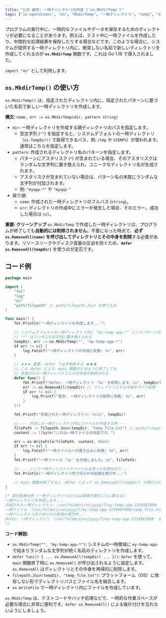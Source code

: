 ```yaml
---
title: "I/O 操作: 一時ディレクトリの作成 (`os.MkdirTemp`)"
tags: ["io-operations", "os", "MkdirTemp", "一時ディレクトリ", "temp", "defer", "RemoveAll"]
---
```


プログラムの実行中に、一時的なファイルやデータを保存するためのディレクトリが必要になることがあります。例えば、テスト中に一時ファイルを作成したり、中間的な処理結果を保存したりする場合などです。このような場合に、システムが提供する一時ディレクトリ内に、衝突しない名前で新しいディレクトリを作成してくれるのが **`os.MkdirTemp`** 関数です。これは Go 1.16 で導入されました。

`import "os"` として利用します。

## `os.MkdirTemp()` の使い方

`os.MkdirTemp()` は、指定されたディレクトリ内に、指定されたパターンに基づいた名前で新しい一時ディレクトリを作成します。

**構文:** `name, err := os.MkdirTemp(dir, pattern string)`

*   `dir`: 一時ディレクトリを作成する親ディレクトリのパスを指定します。
    *   空文字列 (`""`) を指定すると、システムデフォルトの一時ディレクトリ（`os.TempDir()` で取得できるパス、例: `/tmp` や `%TEMP%`）が使われます。通常はこちらを指定します。
*   `pattern`: 作成されるディレクトリ名のパターンを指定します。
    *   パターンにアスタリスク (`*`) が含まれている場合、そのアスタリスクはランダムな文字列に置き換えられ、ユニークなディレクトリ名が生成されます。
    *   アスタリスクが含まれていない場合は、パターン名の末尾にランダムな文字列が付加されます。
    *   例: `"myapp-*"` や `"myapp-"`
*   戻り値:
    *   `name`: 作成された一時ディレクトリのフルパス (`string`)。
    *   `err`: ディレクトリの作成中にエラーが発生した場合、そのエラー。成功した場合は `nil`。

**重要: クリーンアップ**
`os.MkdirTemp` で作成した一時ディレクトリは、プログラムが終了しても**自動的には削除されません**。不要になった時点で、**必ず `os.RemoveAll(name)` を呼び出してディレクトリとその中身を削除**する必要があります。リソースリークやディスク容量の圧迫を防ぐため、**`defer os.RemoveAll(tempDir)`** を使うのが定石です。

## コード例

```go title="os.MkdirTemp の使用例"
package main

import (
	"fmt"
	"log"
	"os"
	"path/filepath" // path/filepath.Join を使うため
)

func main() {
	fmt.Println("一時ディレクトリを作成します...")

	// システムデフォルトの一時ディレクトリ内に "my-temp-app-*" というパターンのディレクトリを作成
	// "*" はランダムな文字列に置き換えられる
	tempDir, err := os.MkdirTemp("", "my-temp-app-*")
	if err != nil {
		log.Fatalf("一時ディレクトリの作成に失敗: %v", err)
	}

	// ★★★ 重要: defer で必ず削除する ★★★
	// この defer により、main 関数がどのように終了しても、
	// 作成された一時ディレクトリとその中身が削除される
	defer func() {
		fmt.Printf("defer: 一時ディレクトリ '%s' を削除します。\n", tempDir)
		err := os.RemoveAll(tempDir) // ディレクトリとその中身をすべて削除
		if err != nil {
			log.Printf("警告: 一時ディレクトリの削除に失敗: %v", err)
		}
	}()

	fmt.Printf("作成された一時ディレクトリ: %s\n", tempDir)

	// --- 作成した一時ディレクトリ内にファイルを作成する例 ---
	filePath := filepath.Join(tempDir, "temp_file.txt") // path/filepath.Join で安全にパスを結合
	content := []byte("これは一時ファイルの内容です。")

	err = os.WriteFile(filePath, content, 0644)
	if err != nil {
		log.Fatalf("一時ファイルへの書き込みに失敗: %v", err)
	}
	fmt.Printf("一時ファイル '%s' を作成しました。\n", filePath)

	// ... ここで一時ディレクトリやファイルを使った処理を行う ...
	fmt.Println("一時ディレクトリ内で何らかの処理を実行中...")

	// main 関数が終了すると、defer によって os.RemoveAll(tempDir) が実行される
}

/* 実行結果の例 (一時ディレクトリのパスは環境や実行ごとに異なる):
一時ディレクトリを作成します...
作成された一時ディレクトリ: /var/folders/xx/yyyy/T/my-temp-app-1234567890
一時ファイル '/var/folders/xx/yyyy/T/my-temp-app-1234567890/temp_file.txt' を作成しました。
一時ディレクトリ内で何らかの処理を実行中...
defer: 一時ディレクトリ '/var/folders/xx/yyyy/T/my-temp-app-1234567890' を削除します。
*/
```

**コード解説:**

*   `os.MkdirTemp("", "my-temp-app-*")`: システムの一時領域に `my-temp-app-` で始まりランダムな文字列が続く名前のディレクトリを作成します。
*   `defer func() { ... os.RemoveAll(tempDir) ... }()`: `defer` を使って、`main` 関数終了時に `os.RemoveAll` が呼び出されるように設定します。`os.RemoveAll` はディレクトリとその中身を再帰的に削除します。
*   `filepath.Join(tempDir, "temp_file.txt")`: プラットフォーム（OS）に依存しない形でディレクトリパスとファイル名を結合します。
*   `os.WriteFile` で一時ディレクトリ内にファイルを作成しています。

`os.MkdirTemp` は、テストコードやバッチ処理などで、一時的な作業スペースが必要な場合に非常に便利です。`defer os.RemoveAll()` による後片付けを忘れないようにしましょう。